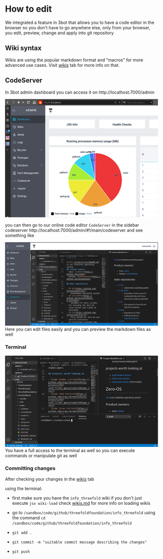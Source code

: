 # How to edit

We integrated a feature in 3bot that allows you to have a code editor in the browser so you don't have to go anywhere else, only from your browser, you edit, preview, change and apply into git repository

## Wiki syntax
Wikis are using the popular markdown format and "macros" for more advanced use cases. Visit [wikis](wikis.md) tab for more info on that.

## CodeServer

In 3bot admin dashboard you can access it on http://localhost:7000/admin

![](./images/admindashboard.png)

you can then go to our online code editor `CodeServer` in the sidebar codeserver http://localhost:7000/admin/#!/main/codeserver and see something like

![codeserver](./images/codeserver.png)
Here you can edit files easily and you can preview the markdown files as well

### Terminal

![codeserverterminal](./images/codeserverterminal.png)
You have a full access to the terminal as well so you can execute commands or manipulate git as well


### Committing changes

After checking your changes in the [wikis](./wikis) tab


using the terminal:

- first make sure you have the `info_threefold` wiki if you don't just execute `jsx wiki-load` check [wikis.md](./wikis.md) for more info on loading wikis
- go to `/sandbox/code/github/threefoldfoundation/info_threefold` using the command `cd /sandbox/code/github/threefoldfoundation/info_threefold`

- `git add .`
- `git commit -m "suitable commit message describing the changes"`
- `git push`



